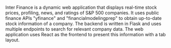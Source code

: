 Inter Finance is a dynamic web application that displays real-time stock prices, profiling, news, and ratings of S&P 500 companies. It uses public finance APIs "yfinance" and "financialmodelingprep" to obtain up-to-date stock information of a company. The backend is written in Flask and uses multiple endpoints to search for relevant company data. The web application uses React as the frontend to present this information with a tab layout.
